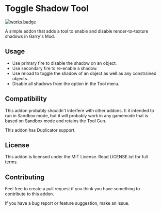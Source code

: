 # Toggle Shadow Tool
[![works badge](https://cdn.rawgit.com/nikku/works-on-my-machine/v0.2.0/badge.svg)](https://github.com/nikku/works-on-my-machine)

A simple addon that adds a tool to enable and disable render-to-texture shadows in Garry's Mod.

## Usage
 - Use primary fire to disable the shadow on an object.
 - Use secondary fire to re-enable a shadow.
 - Use reload to toggle the shadow of an object as well as any constrained objects.
 - Disable all shadows from the option in the Tool menu.

## Compatibility
This addon probably shouldn't interfere with other addons. It it intended to run in Sandbox mode, but it will probably work in any gamemode that is based on Sandbox mode and retains the Tool Gun.

This addon has Duplicator support.

## License
This addon is licensed under the MIT License. Read LICENSE.txt for full terms.

## Contributing
Feel free to create a pull request if you think you have something to contribute to this addon.

If you have a bug report or feature suggestion, make an issue.
